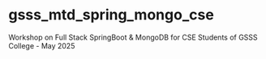 # gsss_mtd_spring_mongo_cse
Workshop on Full Stack SpringBoot &amp; MongoDB for CSE Students of GSSS College - May 2025
